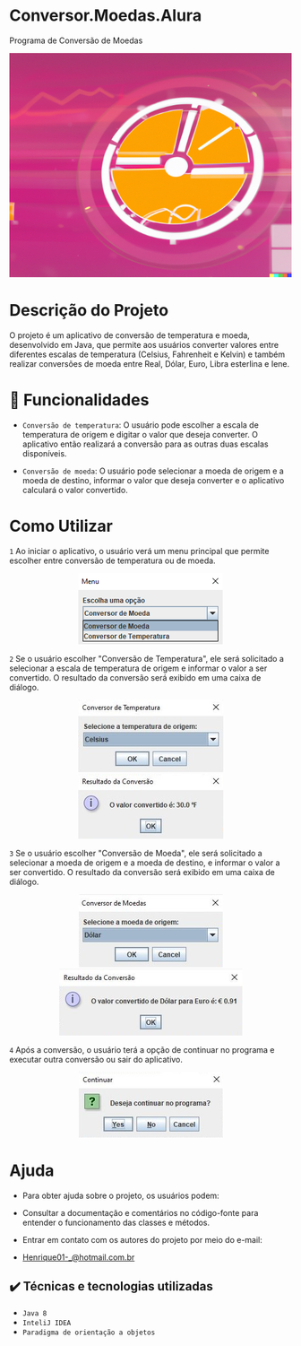 # Conversor.Moedas.Alura
Programa de Conversão de Moedas
<div>
  <img src="https://github.com/henriqueerds/Conversor.Moedas.Alura/blob/cfacd282abc19f9da12d73e3dc6164b0ad49d1f1/Imagens/2023-07-27%2023.16.16.png" width =100% height= 400px>
</div>

# Descrição do Projeto
O projeto é um aplicativo de conversão de temperatura e moeda, desenvolvido em Java, que permite aos usuários converter valores entre diferentes escalas de temperatura (Celsius, Fahrenheit e Kelvin) e também realizar conversões de moeda entre Real, Dólar, Euro, Libra esterlina e Iene.

# 🔨 Funcionalidades
- `Conversão de temperatura`: O usuário pode escolher a escala de temperatura de origem e digitar o valor que deseja converter. O aplicativo então realizará a conversão para as outras duas escalas disponíveis.

- `Conversão de moeda`: O usuário pode selecionar a moeda de origem e a moeda de destino, informar o valor que deseja converter e o aplicativo calculará o valor convertido.

# Como Utilizar
`1` Ao iniciar o aplicativo, o usuário verá um menu principal que permite escolher entre conversão de temperatura ou de moeda.
<div align="center"><img src="https://github.com/henriqueerds/Conversor.Moedas.Alura/blob/9e7a814aae047756b452287ee97f7261b42b2576/Imagens/menu.png" ></div>

`2` Se o usuário escolher "Conversão de Temperatura", ele será solicitado a selecionar a escala de temperatura de origem e informar o valor a ser convertido. O resultado da conversão será exibido em uma caixa de diálogo.
<div align="center"> <img src= "https://github.com/henriqueerds/Conversor.Moedas.Alura/blob/9e7a814aae047756b452287ee97f7261b42b2576/Imagens/temperatura.JPG"> <img src="https://github.com/henriqueerds/Conversor.Moedas.Alura/blob/9e7a814aae047756b452287ee97f7261b42b2576/Imagens/resultado%20temperatura.JPG"></div>

`3` Se o usuário escolher "Conversão de Moeda", ele será solicitado a selecionar a moeda de origem e a moeda de destino, e informar o valor a ser convertido. O resultado da conversão será exibido em uma caixa de diálogo.
<div align="center"> <img src= "https://github.com/henriqueerds/Conversor.Moedas.Alura/blob/9e7a814aae047756b452287ee97f7261b42b2576/Imagens/moedas.JPG"> <img src="https://github.com/henriqueerds/Conversor.Moedas.Alura/blob/9e7a814aae047756b452287ee97f7261b42b2576/Imagens/resultado%20moedas.JPG"></div>

`4` Após a conversão, o usuário terá a opção de continuar no programa e executar outra conversão ou sair do aplicativo.
<div align="center"><img src="https://github.com/henriqueerds/Conversor.Moedas.Alura/blob/9e7a814aae047756b452287ee97f7261b42b2576/Imagens/continuar.JPG"></div>

# Ajuda
- Para obter ajuda sobre o projeto, os usuários podem:

- Consultar a documentação e comentários no código-fonte para entender o funcionamento das classes e métodos.
- Entrar em contato com os autores do projeto por meio do e-mail:
- Henrique01-_@hotmail.com.br

## ✔️ Técnicas e tecnologias utilizadas

- ``Java 8``
- ``InteliJ IDEA``
- ``Paradigma de orientação a objetos``
